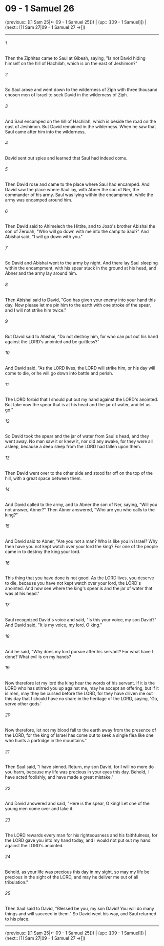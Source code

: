 # 09 - 1 Samuel 26

(previous:: [[1 Sam 25|← 09 - 1 Samuel 25]]) | (up:: [[09 - 1 Samuel]]) | (next:: [[1 Sam 27|09 - 1 Samuel 27 →]])

***


###### 1 
Then the Ziphites came to Saul at Gibeah, saying, "Is not David hiding himself on the hill of Hachilah, which is on the east of Jeshimon?" 

###### 2 
So Saul arose and went down to the wilderness of Ziph with three thousand chosen men of Israel to seek David in the wilderness of Ziph. 

###### 3 
And Saul encamped on the hill of Hachilah, which is beside the road on the east of Jeshimon. But David remained in the wilderness. When he saw that Saul came after him into the wilderness, 

###### 4 
David sent out spies and learned that Saul had indeed come. 

###### 5 
Then David rose and came to the place where Saul had encamped. And David saw the place where Saul lay, with Abner the son of Ner, the commander of his army. Saul was lying within the encampment, while the army was encamped around him. 

###### 6 
Then David said to Ahimelech the Hittite, and to Joab's brother Abishai the son of Zeruiah, "Who will go down with me into the camp to Saul?" And Abishai said, "I will go down with you." 

###### 7 
So David and Abishai went to the army by night. And there lay Saul sleeping within the encampment, with his spear stuck in the ground at his head, and Abner and the army lay around him. 

###### 8 
Then Abishai said to David, "God has given your enemy into your hand this day. Now please let me pin him to the earth with one stroke of the spear, and I will not strike him twice." 

###### 9 
But David said to Abishai, "Do not destroy him, for who can put out his hand against the LORD's anointed and be guiltless?" 

###### 10 
And David said, "As the LORD lives, the LORD will strike him, or his day will come to die, or he will go down into battle and perish. 

###### 11 
The LORD forbid that I should put out my hand against the LORD's anointed. But take now the spear that is at his head and the jar of water, and let us go." 

###### 12 
So David took the spear and the jar of water from Saul's head, and they went away. No man saw it or knew it, nor did any awake, for they were all asleep, because a deep sleep from the LORD had fallen upon them. 

###### 13 
Then David went over to the other side and stood far off on the top of the hill, with a great space between them. 

###### 14 
And David called to the army, and to Abner the son of Ner, saying, "Will you not answer, Abner?" Then Abner answered, "Who are you who calls to the king?" 

###### 15 
And David said to Abner, "Are you not a man? Who is like you in Israel? Why then have you not kept watch over your lord the king? For one of the people came in to destroy the king your lord. 

###### 16 
This thing that you have done is not good. As the LORD lives, you deserve to die, because you have not kept watch over your lord, the LORD's anointed. And now see where the king's spear is and the jar of water that was at his head." 

###### 17 
Saul recognized David's voice and said, "Is this your voice, my son David?" And David said, "It is my voice, my lord, O king." 

###### 18 
And he said, "Why does my lord pursue after his servant? For what have I done? What evil is on my hands? 

###### 19 
Now therefore let my lord the king hear the words of his servant. If it is the LORD who has stirred you up against me, may he accept an offering, but if it is men, may they be cursed before the LORD, for they have driven me out this day that I should have no share in the heritage of the LORD, saying, 'Go, serve other gods.' 

###### 20 
Now therefore, let not my blood fall to the earth away from the presence of the LORD, for the king of Israel has come out to seek a single flea like one who hunts a partridge in the mountains." 

###### 21 
Then Saul said, "I have sinned. Return, my son David, for I will no more do you harm, because my life was precious in your eyes this day. Behold, I have acted foolishly, and have made a great mistake." 

###### 22 
And David answered and said, "Here is the spear, O king! Let one of the young men come over and take it. 

###### 23 
The LORD rewards every man for his righteousness and his faithfulness, for the LORD gave you into my hand today, and I would not put out my hand against the LORD's anointed. 

###### 24 
Behold, as your life was precious this day in my sight, so may my life be precious in the sight of the LORD, and may he deliver me out of all tribulation." 

###### 25 
Then Saul said to David, "Blessed be you, my son David! You will do many things and will succeed in them." So David went his way, and Saul returned to his place.

***

(previous:: [[1 Sam 25|← 09 - 1 Samuel 25]]) | (up:: [[09 - 1 Samuel]]) | (next:: [[1 Sam 27|09 - 1 Samuel 27 →]])
